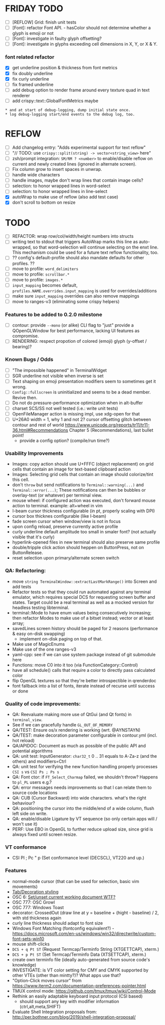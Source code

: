 # FRIDAY TODO
- [ ] [REFLOW] Grid: finish unit tests
- [ ] [Font]: refactor Font API. - hasColor should not determine whether a glyph is emoji or not
- [ ] [Font]: investigate in faulty glyph offsetting?
- [ ] [Font]: investigate in glyphs exceeding cell dimensions in X, Y, or X & Y.

### font related refactor
- [x] get underline position & thickness from font metrics
- [x] fix doubly underline
- [x] fix curly underline
- [ ] fix framed underline
- [ ] add debug option to render frame around every texture quad in text renderer
- [ ] add crispy::text::GlobalFontMetrics maybe

```
* and at start of debug-logging, dump initial state once.
* log debug-logging start/end events to the debug log, too.
```

# REFLOW
- [ ] Add changelog entry: "Adds experimental support for text reflow"
- [ ] "// TODO: use `crispy::split(string) -> vector<string_view>` here"
- [ ] zsh/prompt integration: `SM/RM ? <number>` to enable/disable reflow on current and newly created lines (ignored in alternate screen).
- [ ] Fix column grow to insert spaces in unwrap.
- [ ] handle wide characters
- [ ] handle images, maybe don't wrap lines that contain image cells?
- [ ] selection: to honor wrapped lines in word-select
- [ ] selection: to honor wrapped lines in line-select
- [x] autoWrap to make use of reflow (also add test case)
- [x] don't scroll to bottom on resize

# TODO

- [ ] REFACTOR: wrap row/col/width/height numbers into structs
- [ ] writing text to stdout that triggers AutoWrap marks this line as auto-wrapped, so that
  word-selection will continue selecting on the enxt line.
  This mechanism could be used for a future text reflow functionality, too.
- [ ] ?? config's default-profile should also mandate defaults for other profiles. ??
- [ ] move to profile: `word_delimiters`
- [ ] move to profile: `scrollbar.*`
- [ ] move to profile: `images.*`
- [ ] `input_mapping` becomes default, `profiles.NAME.overrides.input_mapping` is used for overrides/additions
- [ ] make sure `input_mapping` overrides can also remove mappings
- [ ] move to ranges-v3 (eliminating some crispy helpers)

### Features to be added to 0.2.0 milestone

- [ ] contour: provide `--mono` (or alike) CLI flag to "just" provide a QOpenGLWindow for best performance,
      lacking UI features as compromise.
- [ ] RENDERING: respect propotion of colored (emoji) glyph (y-offset / bearing)?

### Known Bugs / Odds

- [ ] "The impossible happened" in TerminalWidget
- [ ] SGR underline not visible when inverse is set
- [ ] Text shaping on emoji presentation modifiers seem to sometimes get it wrong.
- [ ] `Config::fullscreen` is uninitialized and seems to be a dead member. Revive then.
- [ ] Do not do pressure-performance optimization when in alt-buffer
- [ ] charset SCS/SS not well tested (i.e.: write unit tests)
- [ ] OpenFileManager action is missing impl, use xdg-open for that
- [ ] U+26A0 width = 1, why 1 and not 2? cursor offsetting glitch between contour and rest of world
	https://www.unicode.org/reports/tr11/tr11-36.html#Recommendations
	Chapter 5 (Recommendations), last bullet point!
	- provide a config option? (compile/run time?)

### Usability Improvements

- Images: copy action should uxe U+FFFC (object replacement) on grid cells that contain an image for text-based clipboard action
- Images: Selecting grid cells that contain an image should colorize/tint this cell.
- don't `throw` but send notifications to `Terminal::warning(...)` and `Terminal::error(...)`;
  These notifications can then be bubbles or overlay-text (or whatever) per terminal view.
- mouse wheel: if configured action was executed, don't forward mouse action to terminal. example: alt+wheel in vim
- I-beam cursor thickness configurable (in pt, properly scaling with DPI)
- cursor box thicknes configurable (like I-beam)
- fade screen cursor when window/view is not in focus
- upon config reload, preserve currently active profile
- curly underline default amplitude too small in smaler font? (not actually visible that it's curly)
- hyperlink-opened files in new terminal should also preserve same profile
- double/tripple click action should heppen on ButtonPress, not on ButtonRelease.
- reset selection upon primary/alternate screen switch

### QA: Refactoring:

- move `string TerminalWindow::extractLastMarkRange()` into Screen and add tests
- Refactor tests so that they could run automated against any terminal emulator,
  which requires special DCS for requesting screen buffer and states.
  Target could be a real terminal as well as a mocked version for headless testing libterminal.
- terminal::Mode to have enum values being consecutively increasing;
  then refactor Modes to make use of a bitset instead; vector<bool> or at least array<Mode>;
- savedLines screen history should be paged for 2 reasons (performance & easy on-disk swapping)
    - implement on-disk paging on top of that.
- Make use of MagicEnums
- Make use of the one ranges-v3
- yaml-cpp: see if we can use system package instead of git submodule here
- Functions: move C0 into it too (via FunctionCategory::Control)
- have all schedule() calls that require a color to directly pass calculated color
- flip OpenGL textures so that they're better introspectible in qrenderdoc
- font fallback into a list of fonts, iterate instead of recurse until success or done

### Quality of code improvements:

- QA: Reevaluate making more use of QtGui (and Qt fonts) in `terminal_view`.
- See if we can gracefully handle `GL_OUT_OF_MEMORY`
- QA/TEST: Ensure os/x rendering is working (wrt. @AYNSTAYN)
- QA/TEST: make decoration parameter configurable in contour.yml (incl. hot reload)
- QA/APIDOC: Document as much as possible of the public API and potential algorithms
- QA: unit test: InputGenerator: `char32_t` 0 .. 31 equals to A-Za-z (and the others) and modifiers=Ctrl
- QA: unit test for verifying the new function handling properly processes `CSI s` vs `CSI Ps ; Ps s`
- QA: Font ctor: if `FT_Select_Charmap` failed, we shouldn't throw? Happens to `pl_PL` users e.g.?
- QA: error messages needs improvements so that I can relate them to source code locations
- QA: CUB (Cursor Backward) into wide characters. what's the right behaviour?
- QA: positioning the cursor into the middle/end of a wide column, flush left side on write.
- QA: enable/disable Ligature by VT sequence (so only certain apps will / won't use it)
- PERF: Use EBO in OpenGL to further reduce upload size, since grid is always fixed until screen resize.

### VT conformance

- CSI Pl ; Pc " p (Set conformance level (DECSCL), VT220 and up.)

### Features

- normal-mode cursor (that can be used for selection, basic vim movements)
- [Tab/Decoration styling](https://gitlab.gnome.org/GNOME/gnome-terminal/-/issues/142)
- OSC 6: [Set/unset current working document WTF?](https://gitlab.freedesktop.org/terminal-wg/specifications/-/merge_requests/7)
- OSC 777: OSC Growl
- OSC 777: Windows Toast
- decorator: CrossedOut (draw line at y = baseline + (hight - baseline) / 2, with std thickness again
- curly line thickness should adapt to font size
- Windows Font Matching (fontconfig equivalent?) - https://docs.microsoft.com/en-us/windows/win32/directwrite/custom-font-sets-win10
- mouse shift-clicks
- `DCS + q Pt ST` (Request Termcap/Terminfo String (XTGETTCAP), xterm.)
- `DCS + p Pt ST` (Set Termcap/Terminfo Data (XTSETTCAP), xterm.)
- create own terminfo file (ideally auto-generated from source code's knowledge)
- INVESTIGATE: is VT color setting for CMY and CMYK supported by other VTEs (other than mintty?)? What apps use that?
- "Option-Click moves cursor" from https://www.iterm2.com/documentation-preferences-pointer.html
- TMUX control mode: https://github.com/tmux/tmux/wiki/Control-Mode
- Rethink an easily adaptable keyboard input protocol (CSI based)
  - should support any key with modifier information (ctrl,alt,meta,SHIFT)
- Evaluate Shell Integration proposals from: http://per.bothner.com/blog/2019/shell-integration-proposal/
